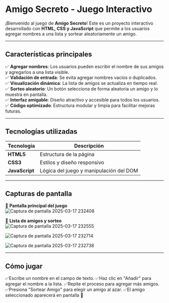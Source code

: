 #  Amigo Secreto - Juego Interactivo

¡Bienvenido al juego de **Amigo Secreto**! Este es un proyecto interactivo desarrollado con **HTML, CSS y JavaScript** que permite a los usuarios agregar nombres a una lista y sortear aleatoriamente un amigo.  

---

##  **Características principales**

✅ **Agregar nombres**: Los usuarios pueden escribir el nombre de sus amigos y agregarlos a una lista visible.  
✅ **Validación de entrada**: Se evita agregar nombres vacíos o duplicados.  
✅ **Visualización dinámica**: La lista de amigos se actualiza en tiempo real.  
✅ **Sorteo aleatorio**: Un botón selecciona de forma aleatoria un amigo y lo muestra en pantalla.  
✅ **Interfaz amigable**: Diseño atractivo y accesible para todos los usuarios.  
✅ **Código optimizado**: Estructura modular y limpia para facilitar mejoras futuras.  

---

##  **Tecnologías utilizadas**

| Tecnología  | Descripción |
|------------|------------|
| **HTML5**  | Estructura de la página |
| **CSS3**   | Estilos y diseño responsivo |
| **JavaScript** | Lógica del juego y manipulación del DOM |

---

##  **Capturas de pantalla**

🔹 **Pantalla principal del juego**  
![Captura de pantalla 2025-03-17 232408](https://github.com/user-attachments/assets/67ca8c51-e733-4b0e-9067-394d0833245d)


🔹 **Lista de amigos y sorteo**  
  ![Captura de pantalla 2025-03-17 232555](https://github.com/user-attachments/assets/53fff830-f889-4207-9877-f6cc37514db8)
  
![Captura de pantalla 2025-03-17 232714](https://github.com/user-attachments/assets/d0ac26f5-7967-4bca-a79e-60e5408af063)

![Captura de pantalla 2025-03-17 232738](https://github.com/user-attachments/assets/445a6d2f-4b37-4f53-bcaf-9265927601ef)


---

## **Cómo jugar**
✅Escribe un nombre en el campo de texto.
✅Haz clic en "Añadir" para agregar el nombre a la lista.
✅Repite el proceso para agregar más amigos.
✅Presiona "Sortear Amigo" para elegir un amigo al azar.
✅El amigo seleccionado aparecerá en pantalla 🎉


